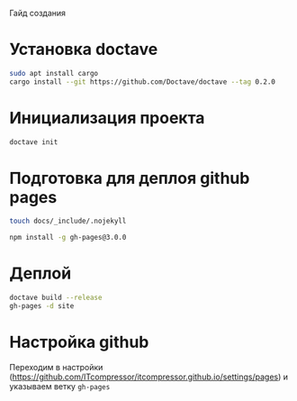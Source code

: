 Гайд создания

# Установка doctave
```bash
sudo apt install cargo
cargo install --git https://github.com/Doctave/doctave --tag 0.2.0
```

# Инициализация проекта
```bash
doctave init
```

# Подготовка для деплоя github pages
```bash
touch docs/_include/.nojekyll

npm install -g gh-pages@3.0.0
```

# Деплой
```bash
doctave build --release
gh-pages -d site
```

# Настройка github
Переходим в настройки (https://github.com/ITcompressor/itcompressor.github.io/settings/pages) и указываем ветку `gh-pages`